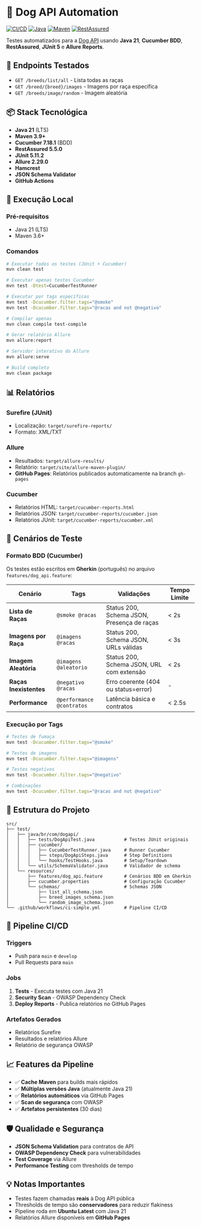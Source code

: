 # 🐶 Dog API Automation

[![CI/CD](https://github.com/danilopuh/dog-api-automation/actions/workflows/ci.yml/badge.svg)](https://github.com/danilopuh/dog-api-automation/actions/workflows/ci.yml)
[![Java](https://img.shields.io/badge/Java-21-orange.svg)](https://openjdk.org/projects/jdk/21/)
[![Maven](https://img.shields.io/badge/Maven-3.9+-blue.svg)](https://maven.apache.org/)
[![RestAssured](https://img.shields.io/badge/RestAssured-5.5.0-green.svg)](https://rest-assured.io/)

Testes automatizados para a [Dog API](https://dog.ceo/dog-api/documentation) usando **Java 21**, **Cucumber BDD**, **RestAssured**, **JUnit 5** e **Allure Reports**.

## 🎯 Endpoints Testados
- `GET /breeds/list/all` - Lista todas as raças
- `GET /breed/{breed}/images` - Imagens por raça específica  
- `GET /breeds/image/random` - Imagem aleatória

## 📦 Stack Tecnológica
- **Java 21** (LTS)
- **Maven 3.9+**
- **Cucumber 7.18.1** (BDD)
- **RestAssured 5.5.0**
- **JUnit 5.11.2** 
- **Allure 2.29.0**
- **Hamcrest**
- **JSON Schema Validator**
- **GitHub Actions**

## 🚀 Execução Local

### Pré-requisitos
- Java 21 (LTS)
- Maven 3.6+

### Comandos
```bash
# Executar todos os testes (JUnit + Cucumber)
mvn clean test

# Executar apenas testes Cucumber
mvn test -Dtest=CucumberTestRunner

# Executar por tags específicas
mvn test -Dcucumber.filter.tags="@smoke"
mvn test -Dcucumber.filter.tags="@racas and not @negativo"

# Compilar apenas
mvn clean compile test-compile

# Gerar relatório Allure
mvn allure:report

# Servidor interativo do Allure
mvn allure:serve

# Build completo
mvn clean package
```

## 📊 Relatórios

### Surefire (JUnit)
- Localização: `target/surefire-reports/`
- Formato: XML/TXT

### Allure
- Resultados: `target/allure-results/`
- Relatório: `target/site/allure-maven-plugin/`
- **GitHub Pages**: Relatórios publicados automaticamente na branch `gh-pages`

### Cucumber
- Relatórios HTML: `target/cucumber-reports.html`
- Relatórios JSON: `target/cucumber-reports/cucumber.json`
- Relatórios JUnit: `target/cucumber-reports/cucumber.xml`

## 🧪 Cenários de Teste

### Formato BDD (Cucumber)
Os testes estão escritos em **Gherkin** (português) no arquivo `features/dog_api.feature`:

| Cenário | Tags | Validações | Tempo Limite |
|---------|------|------------|--------------|
| **Lista de Raças** | `@smoke @racas` | Status 200, Schema JSON, Presença de raças | < 2s |
| **Imagens por Raça** | `@imagens @racas` | Status 200, Schema JSON, URLs válidas | < 3s |
| **Imagem Aleatória** | `@imagens @aleatorio` | Status 200, Schema JSON, URL com extensão | < 2s |
| **Raças Inexistentes** | `@negativo @racas` | Erro coerente (404 ou status=error) | - |
| **Performance** | `@performance @contratos` | Latência básica e contratos | < 2.5s |

### Execução por Tags
```bash
# Testes de fumaça
mvn test -Dcucumber.filter.tags="@smoke"

# Testes de imagens
mvn test -Dcucumber.filter.tags="@imagens"

# Testes negativos
mvn test -Dcucumber.filter.tags="@negativo"

# Combinações
mvn test -Dcucumber.filter.tags="@racas and not @negativo"
```

## 🔧 Estrutura do Projeto
```
src/
├── test/
│   ├── java/br/com/dogapi/
│   │   ├── tests/DogApiTest.java           # Testes JUnit originais
│   │   ├── cucumber/
│   │   │   ├── CucumberTestRunner.java     # Runner Cucumber
│   │   │   ├── steps/DogApiSteps.java      # Step Definitions
│   │   │   └── hooks/TestHooks.java        # Setup/Teardown
│   │   └── utils/SchemaValidator.java      # Validador de schema
│   └── resources/
│       ├── features/dog_api.feature        # Cenários BDD em Gherkin
│       ├── cucumber.properties             # Configuração Cucumber
│       └── schemas/                        # Schemas JSON
│           ├── list_all_schema.json
│           ├── breed_images_schema.json
│           └── random_image_schema.json
└── .github/workflows/ci-simple.yml         # Pipeline CI/CD
```

## 🔄 Pipeline CI/CD

### Triggers
- Push para `main` e `develop`
- Pull Requests para `main`

### Jobs
1. **Tests** - Executa testes com Java 21
2. **Security Scan** - OWASP Dependency Check
3. **Deploy Reports** - Publica relatórios no GitHub Pages

### Artefatos Gerados
- Relatórios Surefire
- Resultados e relatórios Allure
- Relatório de segurança OWASP

## 📈 Features da Pipeline

- ✅ **Cache Maven** para builds mais rápidos
- ✅ **Múltiplas versões Java** (atualmente Java 21)
- ✅ **Relatórios automáticos** via GitHub Pages
- ✅ **Scan de segurança** com OWASP
- ✅ **Artefatos persistentes** (30 dias)

## 🛡️ Qualidade e Segurança

- **JSON Schema Validation** para contratos de API
- **OWASP Dependency Check** para vulnerabilidades
- **Test Coverage** via Allure
- **Performance Testing** com thresholds de tempo

## 💡 Notas Importantes

- Testes fazem chamadas **reais** à Dog API pública
- Thresholds de tempo são **conservadores** para reduzir flakiness
- Pipeline roda em **Ubuntu Latest** com Java 21
- Relatórios Allure disponíveis em **GitHub Pages**